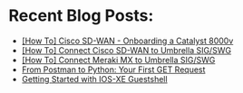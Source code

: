 # Recent Blog Posts: 

<!-- BLOG-POST-LIST:START -->
- [[How To] Cisco SD-WAN - Onboarding a Catalyst 8000v](https://0x2142.com/how-to-cisco-sd-wan-onboarding-a-catalyst-8000v/)
- [[How To] Connect Cisco SD-WAN to Umbrella SIG/SWG](https://0x2142.com/cisco-sdwan-and-umbrella-sig-integration/)
- [[How To] Connect Meraki MX to Umbrella SIG/SWG](https://0x2142.com/meraki-mx-and-umbrella-sig-integration/)
- [From Postman to Python: Your First GET Request](https://0x2142.com/from-postman-to-python-your-first-get-request/)
- [Getting Started with IOS-XE Guestshell](https://0x2142.com/getting-started-with-ios-xe-guestshell/)
<!-- BLOG-POST-LIST:END -->
